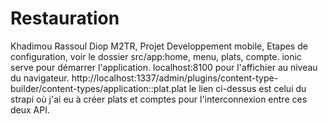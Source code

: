 # Restauration
Khadimou Rassoul Diop  M2TR,
Projet  Developpement mobile,
Etapes de configuration, voir le dossier src/app:home, menu, plats, compte.
ionic serve pour démarrer l'application.
localhost:8100 pour l'affichier au niveau du navigateur.
http://localhost:1337/admin/plugins/content-type-builder/content-types/application::plat.plat
le lien ci-dessus est celui du strapi où j'ai eu à créer plats et comptes pour l'interconnexion entre ces deux API.
